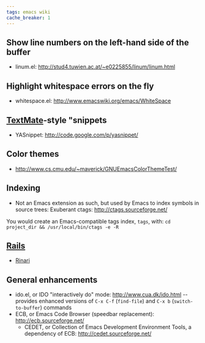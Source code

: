 ```yaml
---
tags: emacs wiki
cache_breaker: 1
---
```


## Show line numbers on the left-hand side of the buffer

-   linum.el: <http://stud4.tuwien.ac.at/~e0225855/linum/linum.html>

## Highlight whitespace errors on the fly

-   whitespace.el: <http://www.emacswiki.org/emacs/WhiteSpace>

## [TextMate](/wiki/TextMate)-style "snippets

-   YASnippet: <http://code.google.com/p/yasnippet/>

## Color themes

-   <http://www.cs.cmu.edu/~maverick/GNUEmacsColorThemeTest/>

## Indexing

-   Not an Emacs extension as such, but used by Emacs to index symbols in source trees: Exuberant ctags: <http://ctags.sourceforge.net/>

You would create an Emacs-compatible tags index, `tags`, with: `cd project_dir && /usr/local/bin/ctags -e -R`

## [Rails](/wiki/Rails)

-   [Rinari](/wiki/Rinari)

## General enhancements

-   ido.el, or IDO "interactively do" mode: <http://www.cua.dk/ido.html> -- provides enhanced versions of `C-x C-f` (`find-file`) and `C-x b` (`switch-to-buffer`) commands
-   ECB, or Emacs Code Browser (speedbar replacement): <http://ecb.sourceforge.net/>
    -   CEDET, or Collection of Emacs Development Environment Tools, a dependency of ECB: <http://cedet.sourceforge.net/>
